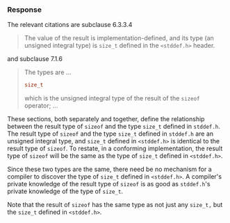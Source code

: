 ### Response

The relevant citations are subclause 6.3.3.4

> The value of the result is implementation-defined, and its type (an unsigned
> integral type) is `size_t` defined in the `<stddef.h>` header.

and subclause 7.1.6

> The types are ...
> 
> ```c
> size_t
> ```
> 
> which is the unsigned integral type of the result of the `sizeof` operator; ...

These sections, both separately and together, define the relationship between
the result type of `sizeof` and the type `size_t` defined in `stddef.h`. The
result type of `sizeof` and the type `size_t` defined in `stddef.h` are an
unsigned integral type, and `size_t` defined in `<stddef.h>` is identical to the
result type of `sizeof`. To restate, in a conforming implementation, the result
type of `sizeof` will be the same as the type of `size_t` defined in
`<stddef.h>`.

Since these two types are the same, there need be no mechanism for a compiler to
discover the type of `size_t` defined in `<stddef.h>`. A compiler's private
knowledge of the result type of `sizeof` is as good as `stddef.h`'s private
knowledge of the type of `size_t`.

Note that the result of `sizeof` has the same type as not just any `size_t,` but
the `size_t` defined in `<stddef.h>`.
